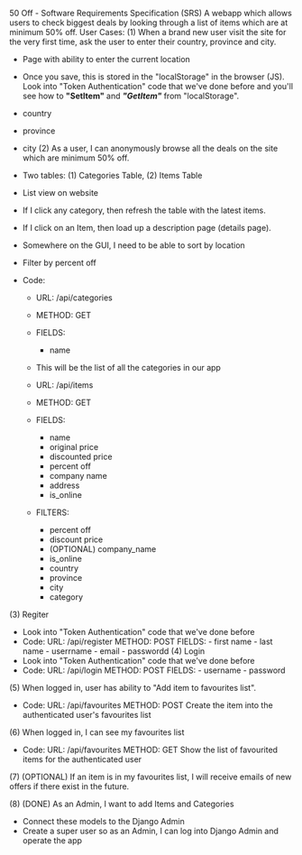 50 Off - Software Requirements Specification (SRS)
A webapp which allows users to check biggest deals by looking through a list of items which are at minimum 50% off.
User Cases:
(1) When a brand new user visit the site for the very first time, ask the user to enter their country, province and city.
- Page with ability to enter the current location
- Once you save, this is stored in the "localStorage" in the browser (JS). Look into "Token Authentication" code that we've done before and you'll see how to **"SetItem"** and **_"GetItem"_** from "localStorage".
- country
- province
- city
(2) As a user, I can anonymously browse all the deals on the site which are minimum 50% off.
- Two tables: (1) Categories Table, (2) Items Table
- List view on website
- If I click any category, then refresh the table with the latest items.
- If I click on an Item, then load up a description page (details page).
- Somewhere on the GUI, I need to be able to sort by location
- Filter by percent off

- Code:
    - URL: /api/categories
    - METHOD: GET
    - FIELDS:
        - name
    - This will be the list of all the categories in our app

    - URL: /api/items
    - METHOD: GET
    - FIELDS:
         - name
         - original price
         - discounted price
         - percent off
         - company name
         - address
         - is_online

     - FILTERS:
         - percent off
         - discount price
         - (OPTIONAL) company_name
         - is_online
         - country
         - province
         - city
         - category

(3) Regiter
- Look into "Token Authentication" code that we've done before
- Code:
    URL: /api/register
    METHOD: POST
    FIELDS:
        - first name
        - last name
        - userrname
        - email
        - passwordd
(4) Login
- Look into "Token Authentication" code that we've done before
- Code:
    URL: /api/login
    METHOD: POST
    FIELDS:
        - username
        - password

(5) When logged in, user has ability to "Add item to favourites list".
- Code:
    URL: /api/favourites
    METHOD: POST
    Create the item into the authenticated user's favourites list

(6) When logged in, I can see my favourites list
- Code:
    URL: /api/favourites
    METHOD: GET
    Show the list of favourited items for the authenticated user

(7) (OPTIONAL) If an item is in my favourites list, I will receive emails of new offers if there exist in the future.

(8) (DONE) As an Admin, I want to add Items and Categories
- Connect these models to the Django Admin
- Create a super user so as an Admin, I can log into Django Admin and operate the app

